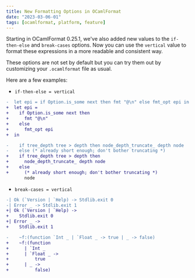 ```yaml
---
title: New Formatting Options in OCamlFormat
date: "2023-03-06-01"
tags: [ocamlformat, platform, feature]
---
```


Starting in OCamlFormat 0.25.1, we've also added new values to the `if-then-else` and `break-cases` options. Now you can use the `vertical` value to format these expressions in a more readable and consistent way.

These options are not set by default but you can try them out by customizing your `.ocamlformat` file as usual.

Here are a few examples:

- `if-then-else = vertical`
```diff
-  let epi = if Option.is_some next then fmt "@\n" else fmt_opt epi in
+  let epi =
+    if Option.is_some next then
+      fmt "@\n"
+    else
+      fmt_opt epi
+  in
```

```diff
-    if tree_depth tree > depth then node_depth_truncate_ depth node
-    else (* already short enough; don't bother truncating *)
+    if tree_depth tree > depth then
+      node_depth_truncate_ depth node
+    else
+      (* already short enough; don't bother truncating *)
       node
```

- `break-cases = vertical`

```diff
-| Ok (`Version | `Help) -> Stdlib.exit 0
-| Error _ -> Stdlib.exit 1
+| Ok (`Version | `Help) ->
+    Stdlib.exit 0
+| Error _ ->
+    Stdlib.exit 1
```

```diff
-    ~f:(function `Int _ | `Float _ -> true | _ -> false)
+    ~f:(function
+      | `Int _
+      | `Float _ ->
+          true
+      | _ ->
+          false)
```
